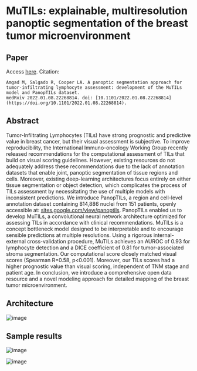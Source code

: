 # MuTILs: explainable, multiresolution panoptic segmentation of the breast tumor microenvironment

## Paper
Access [here](https://www.medrxiv.org/content/10.1101/2022.01.08.22268814v1.full.pdf). Citation:
```
Amgad M, Salgado R, Cooper LA. A panoptic segmentation approach for tumor-infiltrating lymphocyte assessment: development of the MuTILs model and PanopTILs dataset. 
medRxiv 2022.01.08.22268814. doi: [10.1101/2022.01.08.22268814](https://doi.org/10.1101/2022.01.08.22268814).
```

## Abstract
Tumor-Infiltrating Lymphocytes (TILs) have strong prognostic and predictive value in breast cancer, but their visual assessment is subjective. To improve reproducibility, the International Immuno-oncology Working Group recently released recommendations for the computational assessment of TILs that build on visual scoring guidelines. However, existing resources do not adequately address these recommendations due to the lack of annotation datasets that enable joint, panoptic segmentation of tissue regions and cells. Moreover, existing deep-learning architectures focus entirely on either tissue segmentation or object detection, which complicates the process of TILs assessment by necessitating the use of multiple models with inconsistent predictions. We introduce PanopTILs, a region and cell-level annotation dataset containing 814,886 nuclei from 151 patients, openly accessible at: [sites.google.com/view/panoptils](https://sites.google.com/view/panoptils/home). PanopTILs enabled us to develop MuTILs, a convolutional neural network architecture optimized for assessing TILs in accordance with clinical recommendations. MuTILs is a concept bottleneck model designed to be interpretable and to encourage sensible predictions at multiple resolutions. Using a rigorous internal-external cross-validation procedure, MuTILs achieves an AUROC of 0.93 for lymphocyte detection and a DICE coefficient of 0.81 for tumor-associated stroma segmentation. Our computational score closely matched visual scores (Spearman R=0.58, p<0.001). Moreover, our TILs scores had a higher prognostic value than visual scoring, independent of TNM stage and patient age. In conclusion, we introduce a comprehensive open data resource and a novel modeling approach for detailed mapping of the breast tumor microenvironment. 

## Architecture
![image](https://github.com/PathologyDataScience/MuTILs_Panoptic/assets/22067552/e9453cf3-5c9a-4fc3-b12e-8404a27ab48c)

## Sample results
![image](https://github.com/PathologyDataScience/MuTILs_Panoptic/assets/22067552/0e43d964-f560-4e51-b268-de93255ec1bf)

![image](https://github.com/PathologyDataScience/MuTILs_Panoptic/assets/22067552/c3c36f0c-95de-446a-8a9b-3aba172304ce)
